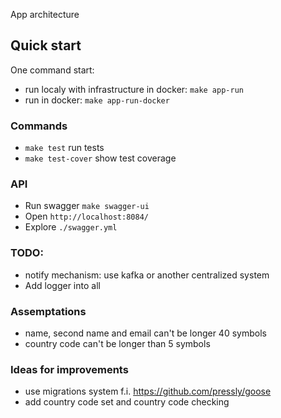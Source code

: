 App architecture

## Quick start
One command start:
- run localy with infrastructure in docker: `make app-run`
- run in docker: `make app-run-docker`

### Commands
- `make test` run tests
- `make test-cover` show test coverage

### API
- Run swagger `make swagger-ui`
- Open `http://localhost:8084/`
- Explore  `./swagger.yml`

### TODO:
- notify mechanism: use kafka or another centralized system
- Add logger into all


### Assemptations
- name, second name and email can't be longer 40 symbols
- country code can't be longer than 5 symbols

### Ideas for improvements
- use migrations system f.i. https://github.com/pressly/goose
- add country code set and country code checking

